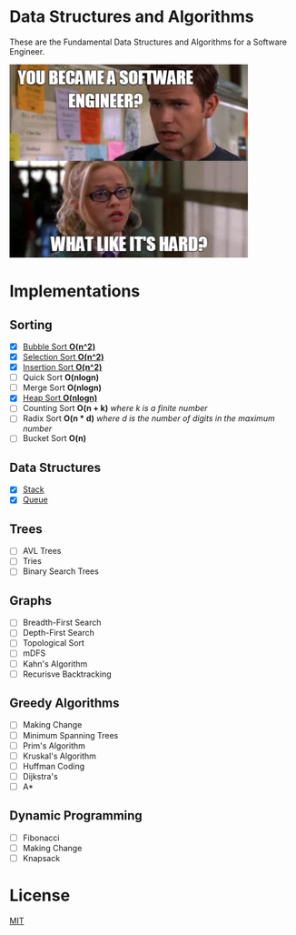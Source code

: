# Data Structures and Algorithms

These are the Fundamental Data Structures and Algorithms for a Software Engineer.

![cs meme](assets/meme.png)

# Implementations

## Sorting

- [x] [Bubble Sort **O(n^2)**](lib/sorting/bubble_sort.c)
- [x] [Selection Sort **O(n^2)**](lib/sorting/selection_sort.c)
- [x] [Insertion Sort **O(n^2)**](lib/sorting/insertion_sort.c)
- [ ] Quick Sort **O(nlogn)**
- [ ] Merge Sort **O(nlogn)**
- [x] [Heap Sort **O(nlogn)**](lib/heaps/max_heap.c)
- [ ] Counting Sort **O(n + k)** _where k is a finite number_
- [ ] Radix Sort **O(n \* d)** _where d is the number of digits in the maximum number_
- [ ] Bucket Sort **O(n)**

## Data Structures

- [x] [Stack](lib/stack/stack.c)
- [x] [Queue](lib/queue/queue.c)

## Trees

- [ ] AVL Trees
- [ ] Tries
- [ ] Binary Search Trees

## Graphs

- [ ] Breadth-First Search
- [ ] Depth-First Search
- [ ] Topological Sort
- [ ] mDFS
- [ ] Kahn's Algorithm
- [ ] Recurisve Backtracking

## Greedy Algorithms

- [ ] Making Change
- [ ] Minimum Spanning Trees
- [ ] Prim's Algorithm
- [ ] Kruskal's Algorithm
- [ ] Huffman Coding
- [ ] Dijkstra's
- [ ] A\*

## Dynamic Programming

- [ ] Fibonacci
- [ ] Making Change
- [ ] Knapsack

# License

[MIT](LICENSE)
